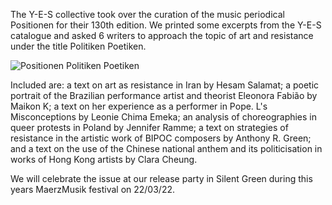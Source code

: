The Y-E-S collective took over the curation of the music periodical Positionen for their 130th edition. We printed some excerpts from the Y-E-S catalogue and asked 6 writers to approach the topic of art and resistance under the title Politiken Poetiken.

![Positionen Politiken Poetiken](/positionen/positionen.jpg)

Included are: a text on art as resistance in Iran by Hesam Salamat; a poetic portrait of the Brazilian performance artist and theorist Eleonora Fabião by Maikon K; a text on her experience as a performer in Pope. L's Misconceptions by Leonie Chima Emeka; an analysis of choreographies in queer protests in Poland by Jennifer Ramme; a text on strategies of resistance in the artistic work of BIPOC composers by Anthony R. Green; and a text on the use of the Chinese national anthem and its politicisation in works of Hong Kong artists by Clara Cheung.

We will celebrate the issue at our release party in Silent Green during this years MaerzMusik festival on 22/03/22.
